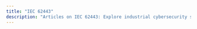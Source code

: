 ```yaml
---
title: "IEC 62443"
description: "Articles on IEC 62443: Explore industrial cybersecurity standards, secure development practices, and compliance strategies for OT and IoT systems."
---
```

